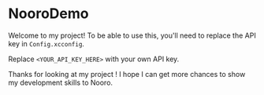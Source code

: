 # NooroDemo

Welcome to my project! To be able to use this, you'll need to replace the API key in `Config.xcconfig`.

Replace `<YOUR_API_KEY_HERE>` with your own API key.

Thanks for looking at my project ! I hope I can get more chances to show my development skills to Nooro.
